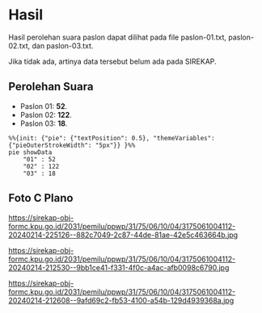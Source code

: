 # Hasil

Hasil perolehan suara paslon dapat dilihat pada file paslon-01.txt, paslon-02.txt, dan paslon-03.txt.

Jika tidak ada, artinya data tersebut belum ada pada SIREKAP.

## Perolehan Suara

 * Paslon 01: **52**.
 * Paslon 02: **122**.
 * Paslon 03: **18**.

```mermaid
%%{init: {"pie": {"textPosition": 0.5}, "themeVariables": {"pieOuterStrokeWidth": "5px"}} }%%
pie showData
    "01" : 52
    "02" : 122
    "03" : 18
```
## Foto C Plano

https://sirekap-obj-formc.kpu.go.id/2031/pemilu/ppwp/31/75/06/10/04/3175061004112-20240214-225126--882c7049-2c87-44de-81ae-42e5c463664b.jpg

https://sirekap-obj-formc.kpu.go.id/2031/pemilu/ppwp/31/75/06/10/04/3175061004112-20240214-212530--9bb1ce41-f331-4f0c-a4ac-afb0098c6790.jpg

https://sirekap-obj-formc.kpu.go.id/2031/pemilu/ppwp/31/75/06/10/04/3175061004112-20240214-212608--9afd69c2-fb53-4100-a54b-129d4939368a.jpg
